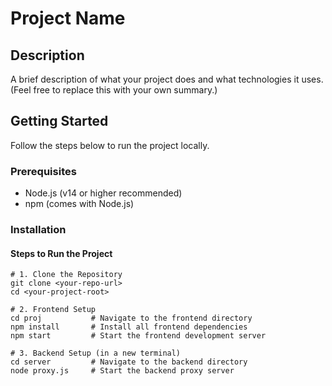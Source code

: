 # Project Name

## Description

A brief description of what your project does and what technologies it uses. (Feel free to replace this with your own summary.)

## Getting Started

Follow the steps below to run the project locally.

### Prerequisites

- Node.js (v14 or higher recommended)
- npm (comes with Node.js)

### Installation

#### Steps to Run the Project

```
# 1. Clone the Repository
git clone <your-repo-url>
cd <your-project-root>

# 2. Frontend Setup
cd proj           # Navigate to the frontend directory
npm install       # Install all frontend dependencies
npm start         # Start the frontend development server

# 3. Backend Setup (in a new terminal)
cd server         # Navigate to the backend directory
node proxy.js     # Start the backend proxy server
```
